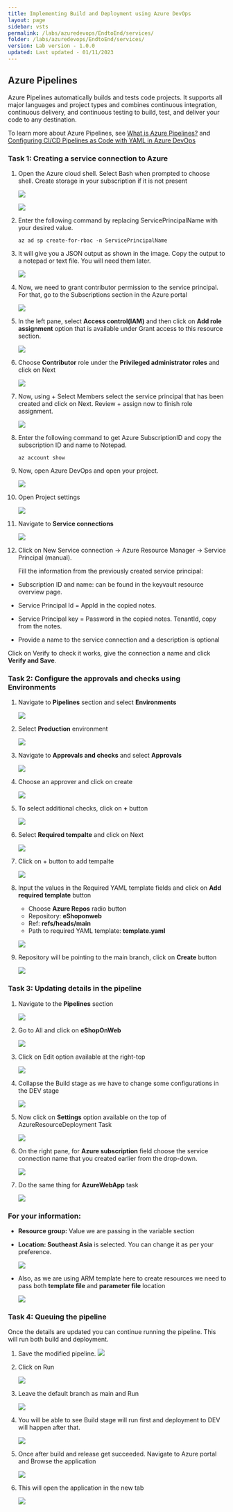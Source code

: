 ```yaml
---
title: Implementing Build and Deployment using Azure DevOps
layout: page
sidebar: vsts
permalink: /labs/azuredevops/EndtoEnd/services/
folder: /labs/azuredevops/EndtoEnd/services/
version: Lab version - 1.0.0
updated: Last updated - 01/11/2023
---
```

<div class="rw-ui-container"></div>

## Azure Pipelines

Azure Pipelines automatically builds and tests code projects. It supports all major languages and project types and combines continuous integration, continuous delivery, and continuous testing to build, test, and deliver your code to any destination.

To learn more about Azure Pipelines, see <a href="https://learn.microsoft.com/en-us/azure/devops/pipelines/get-started/what-is-azure-pipelines?view=azure-devops"><u> What is Azure Pipelines?</u></a> and <a href="https://www.azuredevopslabs.com/labs/azuredevops/yaml/"><u>Configuring CI/CD Pipelines as Code with YAML in Azure DevOps</u></a>

### Task 1: Creating a service connection to Azure

1. Open the Azure cloud shell. Select Bash when prompted to choose shell. Create storage in your subscription if it is not present

    ![](images/pipelines/windows-bash.png)
    
    ![](images/pipelines/create-storage.png)

1. Enter the following command by replacing ServicePrincipalName with your desired value.

    `az ad sp create-for-rbac -n ServicePrincipalName`

1. It will give you a JSON output as shown in the image. Copy the output to a notepad or text file. You will need them later.

    ![](images/pipelines/appdetails.png)

1. Now, we need to grant contributor permission to the service principal. For that, go to the Subscriptions section in the Azure portal

    ![](images/pipelines/subscription.png)

1. In the left pane, select **Access control(IAM)** and then click on **Add role assignment** option that is available under Grant access to this resource section.

    ![](images/pipelines/add-role.png)

1. Choose **Contributor** role under the **Privileged administrator roles** and click on Next

    ![](images/pipelines/contributor.png)

1. Now, using + Select Members select the service principal that has been created and click on Next. Review + assign now to finish role assignment.

    ![](images/pipelines/reviewandassign.png)

1. Enter the following command to get Azure SubscriptionID and copy the subscription ID and name to Notepad.

    `az account show`


1. Now, open Azure DevOps and open your project.

    ![](images/pipelines/project.png)

1. Open Project settings

    ![](images/pipelines/projectsettings.png)

1. Navigate to **Service connections**

    ![](images/pipelines/sc.png)

1. Click on New Service connection -> Azure Resource Manager -> Service Principal (manual).

    Fill the information from the previously created service principal:

- Subscription ID and name: can be found in the keyvault resource overview page.

- Service Principal Id = AppId in the copied notes.

- Service Principal key = Password in the copied notes.
TenantId, copy from the notes.

- Provide a name to the service connection and a description is optional

Click on Verify to check it works, give the connection a name and click **Verify and Save**.

### Task 2: Configure the approvals and checks using Environments

1. Navigate to **Pipelines** section and select **Environments**

    ![](images/pipelines/select_environment.png)

1. Select **Production** environment

    ![](images/pipelines/navigate_production.png)

1. Navigate to **Approvals and checks** and select **Approvals**
    
    ![](images/pipelines/add_approvals.png)

1. Choose an approver and click on create

    ![](images/pipelines/choose_approver.png)

1. To select additional checks, click on **+** button

    ![](images/pipelines/add_additiona_checks.png)

1. Select **Required tempalte** and click on Next

    ![](images/pipelines/choose_require_tempalte.png)

1. Click on + button to add tempalte

    ![](images/pipelines/required_tempalte.png)

1. Input the values in the Required YAML template fields and click on **Add required template** button

    - Choose **Azure Repos** radio button
    - Repository: **eShoponweb**
    - Ref: **refs/heads/main**
    - Path to required YAML template: **template.yaml**

   ![](images/pipelines/input_values.png)

1. Repository will be pointing to the main branch, click on **Create** button

    ![](images/pipelines/click_create.png)



### Task 3: Updating details in the pipeline

1. Navigate to the **Pipelines** section

    ![](images/pipelines/pipelines.png)

1. Go to All and click on **eShopOnWeb**
   
    ![](images/pipelines/pipelines1.png)

1. Click on Edit option available at the right-top
   
    ![](images/pipelines/pipelines2.png)

1. Collapse the Build stage as we have to change some configurations in the DEV stage
   
    ![](images/pipelines/collapse.png)

1. Now click on **Settings** option available on the top of AzureResourceDeployment Task
   
   ![](images/pipelines/tasksettings.png)

1. On the right pane, for **Azure subscription** field choose the service connection name that you created earlier from the drop-down.
   
    ![](images/pipelines/choose-sub.png)

1. Do the same thing for **AzureWebApp** task
   
    ![](images/pipelines/choose-sub2.png)


### For your information:
  - **Resource group:** Value we are passing in the variable section
  - **Location: Southeast Asia** is selected. You can change it as per your preference.

    ![](images/pipelines/observe1.png)

- Also, as we are using ARM template here to create resources we need to pass both **template file** and **parameter file** location  

    ![](images/pipelines/observe2.png)
    


### Task 4: Queuing the pipeline

Once the details are updated you can continue running the pipeline. This will run both build and deployment.

1. Save the modified pipeline.
    ![](images/pipelines/save-pip.png)

1. Click on Run
   
    ![](images/pipelines/run-pip.png)

1. Leave the default branch as main and Run
   
    ![](images/pipelines/run1-pip.png)

1. You will be able to see Build stage will run first and deployment to DEV will happen after that.
   
    ![](images/pipelines/run2-pip.png)

1. Once after build and release get succeeded. Navigate to Azure portal and Browse the application
   
    ![](images/pipelines/browse-app.png)

1. This will open the application in the new tab
   
    ![](images/pipelines/eShop-app.png)

